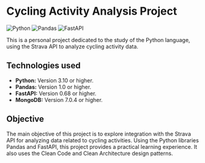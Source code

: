 # Cycling Activity Analysis Project

![Python](https://img.shields.io/badge/Python-3.10%2B-blue)
![Pandas](https://img.shields.io/badge/Pandas-1.0%2B-brightgreen)
![FastAPI](https://img.shields.io/badge/FastAPI-0.68%2B-orange)

This is a personal project dedicated to the study of the Python language, using the Strava API to analyze cycling activity data.

## Technologies used

- **Python:** Version 3.10 or higher.
- **Pandas:** Version 1.0 or higher.
- **FastAPI:** Version 0.68 or higher.
- **MongoDB:** Version 7.0.4 or higher.

## Objective

The main objective of this project is to explore integration with the Strava API for analyzing data related to cycling activities. Using the Python libraries Pandas and FastAPI, this project provides a practical learning experience.
It also uses the Clean Code and Clean Architecture design patterns.
